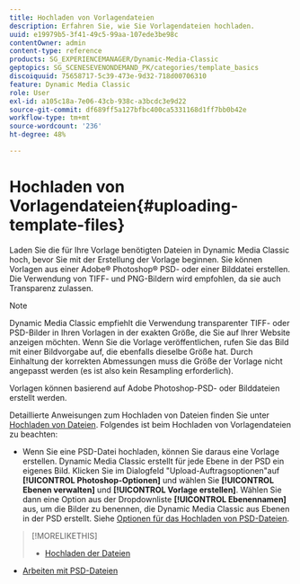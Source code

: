 ```yaml
---
title: Hochladen von Vorlagendateien
description: Erfahren Sie, wie Sie Vorlagendateien hochladen.
uuid: e19979b5-3f41-49c5-99aa-107ede3be98c
contentOwner: admin
content-type: reference
products: SG_EXPERIENCEMANAGER/Dynamic-Media-Classic
geptopics: SG_SCENESEVENONDEMAND_PK/categories/template_basics
discoiquuid: 75658717-5c39-473e-9d32-718d00706310
feature: Dynamic Media Classic
role: User
exl-id: a105c18a-7e06-43cb-938c-a3bcdc3e9d22
source-git-commit: df689ff5a127bfbc400ca5331168d1ff7bb0b42e
workflow-type: tm+mt
source-wordcount: '236'
ht-degree: 48%

---
```


# Hochladen von Vorlagendateien{#uploading-template-files}

Laden Sie die für Ihre Vorlage benötigten Dateien in Dynamic Media Classic hoch, bevor Sie mit der Erstellung der Vorlage beginnen. Sie können Vorlagen aus einer Adobe® Photoshop® PSD- oder einer Bilddatei erstellen. Die Verwendung von TIFF- und PNG-Bildern wird empfohlen, da sie auch Transparenz zulassen.

>[!NOTE]
>
>Dynamic Media Classic empfiehlt die Verwendung transparenter TIFF- oder PSD-Bilder in Ihren Vorlagen in der exakten Größe, die Sie auf Ihrer Website anzeigen möchten. Wenn Sie die Vorlage veröffentlichen, rufen Sie das Bild mit einer Bildvorgabe auf, die ebenfalls dieselbe Größe hat. Durch Einhaltung der korrekten Abmessungen muss die Größe der Vorlage nicht angepasst werden (es ist also kein Resampling erforderlich).

Vorlagen können basierend auf Adobe Photoshop-PSD- oder Bilddateien erstellt werden. 

Detaillierte Anweisungen zum Hochladen von Dateien finden Sie unter [Hochladen von Dateien](uploading-files.md#uploading_files). Folgendes ist beim Hochladen von Vorlagendateien zu beachten:

* Wenn Sie eine PSD-Datei hochladen, können Sie daraus eine Vorlage erstellen. Dynamic Media Classic erstellt für jede Ebene in der PSD ein eigenes Bild. Klicken Sie im Dialogfeld &quot;Upload-Auftragsoptionen&quot;auf **[!UICONTROL Photoshop-Optionen]** und wählen Sie **[!UICONTROL Ebenen verwalten]** und **[!UICONTROL Vorlage erstellen]**. Wählen Sie dann eine Option aus der Dropdownliste **[!UICONTROL Ebenennamen]** aus, um die Bilder zu benennen, die Dynamic Media Classic aus Ebenen in der PSD erstellt.
Siehe [Optionen für das Hochladen von PSD-Dateien](psd-files.md#psd_upload_options).

<!-- THERE IS NO LONGER AN IMAGE EDITING OPTIONS MENU * If you are uploading images, you can create a mask from its clipping path. This option applies to images created with image-editing applications in which a clipping path was created. In the Upload Job Options dialog box, select Image Editing Options and select the Create Mask From Clipping Path option. 
See [Image editing options at upload](image-editing-options-upload.md#image-editing-options-at-upload). -->

>[!MORELIKETHIS]
>
>* [Hochladen der Dateien](uploading-files.md#uploading_your_files)
* [Arbeiten mit PSD-Dateien ](psd-files.md#working_with_psd_files)

